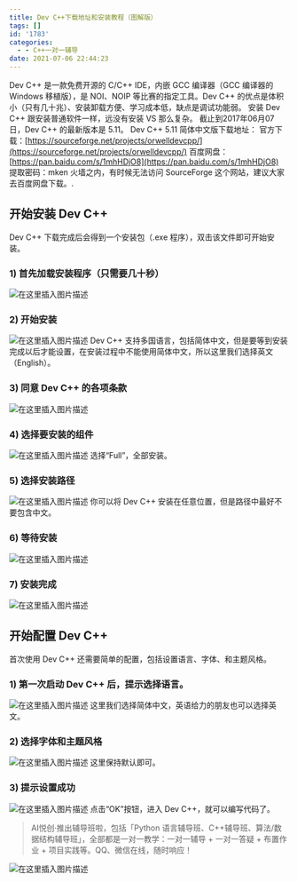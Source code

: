 ```yaml
---
title: Dev C++下载地址和安装教程（图解版）
tags: []
id: '1783'
categories:
  - - C++一对一辅导
date: 2021-07-06 22:44:23
---
```


Dev C++ 是一款免费开源的 C/C++ IDE，内嵌 GCC 编译器（GCC 编译器的 Windows 移植版），是 NOI、NOIP 等比赛的指定工具。Dev C++ 的优点是体积小（只有几十兆）、安装卸载方便、学习成本低，缺点是调试功能弱。 安装 Dev C++ 跟安装普通软件一样，远没有安装 VS 那么复杂。 截止到2017年06月07日，Dev C++ 的最新版本是 5.11。 Dev C++ 5.11 简体中文版下载地址： 官方下载：[https://sourceforge.net/projects/orwelldevcpp/](https://sourceforge.net/projects/orwelldevcpp/) 百度网盘：[https://pan.baidu.com/s/1mhHDjO8](https://pan.baidu.com/s/1mhHDjO8) 提取密码：mken 火墙之内，有时候无法访问 SourceForge 这个网站，建议大家去百度网盘下载。.

## 开始安装 Dev C++

Dev C++ 下载完成后会得到一个安装包（.exe 程序），双击该文件即可开始安装。

### 1) 首先加载安装程序（只需要几十秒）

![在这里插入图片描述](https://img-blog.csdnimg.cn/20210706223427348.png)

### 2) 开始安装

![在这里插入图片描述](https://img-blog.csdnimg.cn/20210706223444443.png) Dev C++ 支持多国语言，包括简体中文，但是要等到安装完成以后才能设置，在安装过程中不能使用简体中文，所以这里我们选择英文（English）。

### 3) 同意 Dev C++ 的各项条款

![在这里插入图片描述](https://img-blog.csdnimg.cn/20210706223503114.png?x-oss-process=image/watermark,type_ZmFuZ3poZW5naGVpdGk,shadow_10,text_aHR0cHM6Ly9ibG9nLmNzZG4ubmV0L3FxXzMzMjU0NzY2,size_16,color_FFFFFF,t_70)

### 4) 选择要安装的组件

![在这里插入图片描述](https://img-blog.csdnimg.cn/20210706223519650.png?x-oss-process=image/watermark,type_ZmFuZ3poZW5naGVpdGk,shadow_10,text_aHR0cHM6Ly9ibG9nLmNzZG4ubmV0L3FxXzMzMjU0NzY2,size_16,color_FFFFFF,t_70) 选择“Full”，全部安装。

### 5) 选择安装路径

![在这里插入图片描述](https://img-blog.csdnimg.cn/20210706223536752.png?x-oss-process=image/watermark,type_ZmFuZ3poZW5naGVpdGk,shadow_10,text_aHR0cHM6Ly9ibG9nLmNzZG4ubmV0L3FxXzMzMjU0NzY2,size_16,color_FFFFFF,t_70) 你可以将 Dev C++ 安装在任意位置，但是路径中最好不要包含中文。

### 6) 等待安装

![在这里插入图片描述](https://img-blog.csdnimg.cn/20210706223554409.png?x-oss-process=image/watermark,type_ZmFuZ3poZW5naGVpdGk,shadow_10,text_aHR0cHM6Ly9ibG9nLmNzZG4ubmV0L3FxXzMzMjU0NzY2,size_16,color_FFFFFF,t_70)

### 7) 安装完成

![在这里插入图片描述](https://img-blog.csdnimg.cn/20210706223647465.png?x-oss-process=image/watermark,type_ZmFuZ3poZW5naGVpdGk,shadow_10,text_aHR0cHM6Ly9ibG9nLmNzZG4ubmV0L3FxXzMzMjU0NzY2,size_16,color_FFFFFF,t_70)

## 开始配置 Dev C++

首次使用 Dev C++ 还需要简单的配置，包括设置语言、字体、和主题风格。

### 1) 第一次启动 Dev C++ 后，提示选择语言。

![在这里插入图片描述](https://img-blog.csdnimg.cn/2021070622374826.png?x-oss-process=image/watermark,type_ZmFuZ3poZW5naGVpdGk,shadow_10,text_aHR0cHM6Ly9ibG9nLmNzZG4ubmV0L3FxXzMzMjU0NzY2,size_16,color_FFFFFF,t_70) 这里我们选择简体中文，英语给力的朋友也可以选择英文。

### 2) 选择字体和主题风格

![在这里插入图片描述](https://img-blog.csdnimg.cn/2021070622384749.png?x-oss-process=image/watermark,type_ZmFuZ3poZW5naGVpdGk,shadow_10,text_aHR0cHM6Ly9ibG9nLmNzZG4ubmV0L3FxXzMzMjU0NzY2,size_16,color_FFFFFF,t_70) 这里保持默认即可。

### 3) 提示设置成功

![在这里插入图片描述](https://img-blog.csdnimg.cn/20210706224110260.png?x-oss-process=image/watermark,type_ZmFuZ3poZW5naGVpdGk,shadow_10,text_aHR0cHM6Ly9ibG9nLmNzZG4ubmV0L3FxXzMzMjU0NzY2,size_16,color_FFFFFF,t_70) 点击“OK”按钮，进入 Dev C++，就可以编写代码了。

> AI悦创·推出辅导班啦，包括「Python 语言辅导班、C++辅导班、算法/数据结构辅导班」，全部都是一对一教学：一对一辅导 + 一对一答疑 + 布置作业 + 项目实践等。QQ、微信在线，随时响应！

![在这里插入图片描述](https://img-blog.csdnimg.cn/20210706224232491.png)